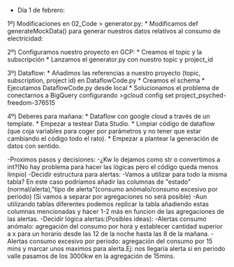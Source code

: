 - Día 1 de febrero:

1º) Modificaciones en 02_Code > generator.py:
    * Modificamos def generateMockData() para generar nuestros datos relativos al consumo de electricidad:

2º) Configuramos nuestro proyecto en GCP:
    * Creamos el topic y la subscripción
    * Lanzamos el generator.py con nuestro topic y project_id

3º) Dataflow:
    * Añadimos las referencias a nuestro proyecto (topic, subscription, project id) en DataflowCode.py 
    * Creamos el schema
    * Ejecutamos DataflowCode.py desde local
    * Solucionamos el problema de conectarnos a BigQuery configurando >gcloud config set project_psyched-freedom-376515

4º) Deberes para mañana:
    * Dataflow con google cloud a través de un template.
    * Empezar a testear Data Studio.
    * Limpiar código de dataflow (que coja variables para coger por parámetros y no tener que estar cambiando el código todo el rato).
    * Empezar a plantear la generación de datos con sentido.

-Proximos pasos y decisiones:
    -¿Kw lo dejamos como str o convertimos a int?(No hay problema para hacer las lógicas pero el código queda menos limpio)
    -Decidir estructura para alertas:
        -Vamos a utilizar para todo la misma tabla? En este caso podríamos añadir las columnas de "estado"(normal/alerta),"tipo de alerta"(consumo anómalo/consumo excesivo por periodo) (Si vamos a separar por agregaciones no será posible)
        -Aun utilizando tablas diferentes podemos replicar la tabla añadiendo estas columnas mencionadas y hacer 1-2 más en funcion de las 
        agregaciones de las alertas.
    -Decidir lógica alertas:(Posibles ideas):
        -Alertas consumo anómalo: agregación del consumo por hora y establecer cantidad superior a x para un horario desde las 12 de la noche hasta las 8 de la mañana.
        -Alertas consumo excesivo por periodo:  agregación del consumo por 15 mins y marcar unos maximos para alerta.Ej: nos llegaría alerta si en periodo valle pasamos de los 3000kw en la agregación de 15mins.

        

